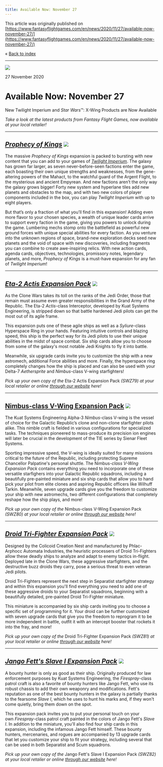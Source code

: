 ```yaml
---
title: Available Now: November 27
---
```


This article was originally published on [https://www.fantasyflightgames.com/en/news/2020/11/27/available-now-november-27/](https://www.fantasyflightgames.com/en/news/2020/11/27/available-now-november-27/)

&laquo; [Back to index](../index.md)

---

![](01726ad3cbdcba1dc9a5465b2b5bd2a2.jpg)

27 November 2020

Available Now: November 27
==========================

New Twilight Imperium and _Star Wars_™: X-Wing Products are Now Available

_Take a look at the latest products from Fantasy Flight Games, now available at your local retailer!_

* * *

_[Prophecy of Kings](https://www.fantasyflightgames.com/en/products/twilight-imperium-fourth-edition/products/prophecy-kings/)_ _![](5521cbb523ba7b916fb58a4730ff3131.png)_ 
---------------------------------------------------------------------------------------------------------------------------------------------------------------------------------------------------------------------------------------------------------------

The massive _Prophecy of Kings_ expansion is packed to bursting with new content that you can add to your games of _[Twilight Imperium](https://www.fantasyflightgames.com/en/products/twilight-imperium-fourth-edition/)_. The galaxy has grown far larger, as seven never-before-seen factions enter the game, each boasting their own unique strengths and weaknesses, from the gene-altering powers of the Mahact, to the watchful guard of the Argent Flight, to the mysterious and ancient Empyrean. And new factions aren’t the only way the galaxy grows bigger! Forty new system and hyperlane tiles add new planets and obstacles to the map, and with two new colors of player components included in the box, you can play _Twilight Imperium_ with up to eight players.

But that’s only a fraction of what you’ll find in this expansion! Adding even more flavor to your chosen species, a wealth of unique leader cards arrive to support every faction in the game, giving you powers to unlock during the game. Lumbering mechs stomp onto the battlefield as powerful new ground forces with unique special abilities for every faction. As you venture into the unknown regions of space, brand-new exploration decks seed new planets and the void of space with new discoveries, including fragments you can combine to create awe-inspiring relics. With new action cards, agenda cards, objectives, technologies, promissory notes, legendary planets, and more, _Prophecy of Kings_ is a must-have expansion for any fan of _Twilight Imperium_!

* * *

_[Eta-2 Actis Expansion Pack](https://www.fantasyflightgames.com/en/products/x-wing-second-edition/products/eta-2-actis-expansion-pack/)_ _![](c715a4c8de7093b9f289091129fb145d.png)_ 
-----------------------------------------------------------------------------------------------------------------------------------------------------------------------------------------------------------------------------------------------------------------------

As the Clone Wars takes its toll on the ranks of the Jedi Order, those that remain must assume even greater responsibilities in the Grand Army of the Republic. The Eta-2 _Actis_\-class Interceptor, developed by Kuat Systems Engineering, is stripped down so that battle hardened Jedi pilots can get the most out of its agile frame.

This expansion puts one of these agile ships as well as a _Syliure_\-class Hyperspace Ring in your hands. Featuring intuitive controls and blazing speed, this ship is the perfect way for its Jedi pilots to use their unique abilities in the midst of space combat. Six ship cards allow you to choose from some of the galaxy's most notable Jedi Knights to fly it into battle.

Meanwhile, six upgrade cards invite you to customize the ship with a new astromech, additional Force abilities and more. Finally, the hyperspace ring completely changes how the ship is placed and can also be used with your Delta-7 _Aethersprite_ and _Nimbus_\-class V-wing starfighters! 

_Pick up your own copy of the_ Eta-2 Actis Expansion Pack _(SWZ79) at your local retailer or online [through our website](https://www.fantasyflightgames.com/en/products/x-wing-second-edition/products/eta-2-actis-expansion-pack/) here!_

* * *

[Nimbus-class V-Wing Expansion Pack](https://www.fantasyflightgames.com/en/products/x-wing-second-edition/products/nimbus-class-v-wing-expansion-pack/) ![](c388935e6a97f0322133784b9690ffb6.png)
----------------------------------------------------------------------------------------------------------------------------------------------------------------------------------------------------------------------------------------------------------------------------------

The Kuat Systems Engineering Alpha-3 _Nimbus_\-class V-wing is the vessel of choice for the Galactic Republic’s clone and non-clone starfighter pilots alike. This nimble craft is fielded in various configurations for specialized tasks. The techniques pioneered to mass-produce its precision ion engines will later be crucial in the development of the TIE series by Sienar Fleet Systems.

Sporting impressive speed, the V-wing is ideally suited for many missions critical to the future of the Republic, including protecting Supreme Chancellor Palpatine's personal shuttle. The Nimbus-_class V-Wing Expansion Pack_ contains everything you need to incorporate one of these versatile starfighers into your Galactic Republic squadrons, including a beautifully pre-painted miniature and six ship cards that allow you to hand pick your pilot from elite clones and aspiring Republic officers like Wilhuff Tarkin. Meanwhile, seven upgrade cards give you the freedom to customize your ship with new astromechs, two different configurations that completely reshape how the ship plays, and more!

_Pick up your own copy of the_ Nimbus-class V-Wing Expansion Pack _(SWZ80) at your local retailer or online [through our website](https://www.fantasyflightgames.com/en/products/x-wing-second-edition/products/nimbus-class-v-wing-expansion-pack/) here!_

* * *

_[Droid Tri-Fighter Expansion Pack](https://www.fantasyflightgames.com/en/products/x-wing-second-edition/products/droid-tri-fighter-expansion-pack/)_ _![](b9d8e0db218c0719137fc6901af72cc0.png)_ 
-----------------------------------------------------------------------------------------------------------------------------------------------------------------------------------------------------------------------------------------------------------------------------------

Designed by the Colicoid Creation Nest and manufactured by Phlac-Arphocc Automata Industries, the heuristic processers of Droid Tri-Fighters allow these deadly ships to analyze and adapt to enemy tactics in-flight. Deployed late in the Clone Wars, these aggressive starfighters, and the destructive buzz droids they carry, pose a serious threat to even veteran Jedi pilots.

Droid Tri-Fighters represent the next step in Separatist starfighter strategy and within this expansion you'll find everything you need to add one of these aggressive droids to your Separatist squadrons, beginning with a beautifully detailed, pre-painted Droid Tri-Fighter miniature.

This miniature is accompanied by six ship cards inviting you to choose a specific set of programming for it. Your droid can be further customized with seven upgrade cards that give you the freedom to reprogram it to be more independent in battle, outfit it with an intercept booster that rockets it into the fray, and more! 

_Pick up your own copy of the_ Droid Tri-Fighter Expansion Pack _(SWZ81) at your local retailer or online [through our website](https://www.fantasyflightgames.com/en/products/x-wing-second-edition/products/droid-tri-fighter-expansion-pack/) here!_

* * *

_[Jango Fett's Slave I Expansion Pack](https://www.fantasyflightgames.com/en/products/x-wing-second-edition/products/jango-fetts-slave-i-expansion-pack/)_ _![](0bd509e3d8b1c23b1be2efb427fdd6c8.png)_ 
----------------------------------------------------------------------------------------------------------------------------------------------------------------------------------------------------------------------------------------------------------------------------------------

A bounty hunter is only as good as their ship. Originally produced for law enforcement purposes by Kuat Systems Engineering, the _Firespray_\-class patrol craft is also a favorite of bounty hunters like Jango Fett, who use its robust chassis to add their own weaponry and modifications. Fett's reputation as one of the best bounty hunters in the galaxy is partially thanks to the fearsome _Slave I_, which he uses to hunt his marks and, if they won't come quietly, bring them down on the spot.  

This expansion pack invites you to put your personal touch on your own _Firespray_\-class patrol craft painted in the colors of Jango Fett's _Slave I_. In addition to the miniature, you'll also find four ship cards in this expansion, including the infamous Jango Fett himself. These bounty hunters, mercenaries, and rogues are accompanied by 13 upgrade cards that let you customize your ship to fit your strategy, including several that can be used in both Separatist and Scum squadrons.

_Pick up your own copy of the_ Jango Fett's Slave I Expansion Pack _(SWZ82) at your local retailer or online [through our website](https://www.fantasyflightgames.com/en/products/x-wing-second-edition/products/jango-fetts-slave-i-expansion-pack/) here!_

[](http://community.fantasyflightgames.com/index.php?/forum/222-x-wing/)